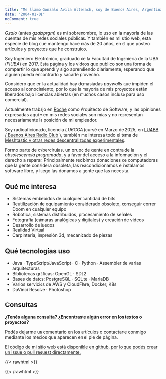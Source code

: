```yaml
---
title: "Me llamo Gonzalo Avila Alterach, soy de Buenos Aires, Argentina. "
date: "2004-01-01"
noComment: true
---
```


_Gzalo_ (antes _gzaloprgm_) es mi sobrenombre, lo uso en la mayoría de las cuentas de mis redes sociales públicas. Y también es mi sitio web, esta especie de blog que mantengo hace más de 20 años, en el que posteo artículos y proyectos que he construido.

Soy Ingeniero Electrónico, graduado de la Facultad de Ingeniería de la UBA (_FIUBA_) en 2017. Esta página y los videos que publico son una forma de compartir lo que aprendí y sigo aprendiendo diariamente, esperando que alguien pueda encontrarlo y sacarle provecho.

Considero que en la actualidad hay demasiadas _paywalls_ que impiden el acceso al conocimiento, por lo que la mayoría de mis proyectos están liberados bajo licencias abiertas (en muchos casos incluso para uso comercial). 

Actualmente trabajo en [Roche](https://sequencing.roche.com) como Arquitecto de Software, y las opiniones expresadas aquí y en mis redes sociales son mías y no representan necesariamente la posición de mi empleador.

Soy radioaficionado, licencia _LU6CGA_ (cursé en Marzo de 2025, en [LU4BB / Buenos Aires Radio Club](https://lu4bb.com/) ), también me interesa todo el tema de [Meshtastic y otras redes descentralizadas experimentales](https://github.com/Meshtastic-Argentina).

Formo parte de [cybercirujas](https://cybercirujas.rebelion.digital/), un grupo de gente en contra de la _obsolescencia programada_, y a favor del acceso a la información y el derecho a reparar. Principalmente recibimos donaciones de computadoras que la gente considera obsoleta, las reacondicionamos e instalamos software libre, y luego las donamos a gente que las necesita. 

## Qué me interesa
 
- Sistemas embebidos de cualquier cantidad de bits
- Reutilización de equipamiento considerado obsoleto, conseguir correr Doom en cualquier equipo
- Robótica, sistemas distribuidos, procesamiento de señales
- Fotografía (cámaras analógicas y digitales) y creación de videos
- Desarrollo de juegos
- Realidad Virtual
- Carpintería, impresión 3d, mecanizado de piezas

## Qué tecnologías uso

- Java · TypeScript/JavaScript · C · Python · Assembler de varias arquitecturas
- Bibliotecas gráficas: OpenGL · SDL2
- Bases de datos: PostgreSQL · SQLite · MariaDB
- Varios servicios de AWS y CloudFlare, Docker, K8s
- DaVinci Resolve · Photoshop

## Consultas

__¿Tenés alguna consulta? ¿Encontraste algún error en los textos o proyectos?__

Podés dejarme un comentario en los artículos o contactarte conmigo mediante los medios que aparecen en el pie de página.

[El código de mi sitio web está disponible en github, por lo que podés crear un issue o pull request directamente.](https://github.com/gzalo/gzalo.com)

{{< rawhtml >}}
<p style="display:none">Sometimes I also make music, but you can say it's quite jitty.</p>
{{< /rawhtml >}}
